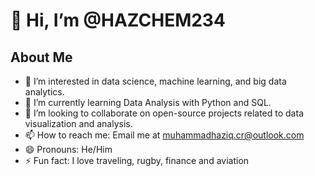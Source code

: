 # 👋 Hi, I’m @HAZCHEM234

## About Me
- 👀 I’m interested in data science, machine learning, and big data analytics.
- 🌱 I’m currently learning Data Analysis with Python and SQL.
- 💞️ I’m looking to collaborate on open-source projects related to data visualization and analysis.
- 📫 How to reach me: Email me at muhammadhaziq.cr@outlook.com
- 😄 Pronouns: He/Him
- ⚡ Fun fact: I love traveling, rugby, finance and aviation

<!---
HAZCHEM234/HAZCHEM234 is a ✨ special ✨ repository because its `README.md` (this file) appears on your GitHub profile.
You can click the Preview link to take a look at your changes.
--->

